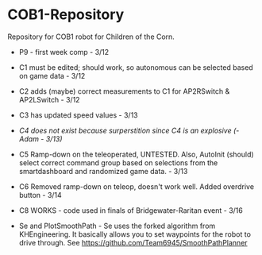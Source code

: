 # COB1-Repository
Repository for COB1 robot for Children of the Corn.

- P9 - first week comp - 3/12
- C1 must be edited; should work, so autonomous can be selected based on game data - 3/12
- C2 adds (maybe) correct measurements to C1 for AP2RSwitch & AP2LSwitch - 3/12
- C3 has updated speed values - 3/13
- *C4 does not exist because surperstition since C4 is an explosive (-Adam - 3/13)*
- C5 Ramp-down on the teleoperated, UNTESTED. Also, AutoInit (should) select correct command group based on selections from the smartdashboard and randomized game data. - 3/13
- C6 Removed ramp-down on teleop, doesn't work well. Added overdrive button - 3/14
- C8 WORKS - code used in finals of Bridgewater-Raritan event - 3/16

- Se and PlotSmoothPath - Se uses the forked algorithm from KHEngineering. It basically allows you to set waypoints for the robot to drive through. See https://github.com/Team6945/SmoothPathPlanner

